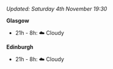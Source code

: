 *Updated: Saturday 4th November 19:30*

**Glasgow**

* 21h - 8h: :cloud: Cloudy

**Edinburgh**

* 21h - 8h: :cloud: Cloudy
